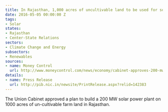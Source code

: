 ```yaml
---
title: In Rajasthan, 1,000 acres of uncultivable land to be used for solar power plant
date: 2016-05-05 00:00:00 Z
tags:
- Solar
states:
- Rajasthan
- Center-State Relations
sectors:
- Climate Change and Energy
subsectors:
- Renewables
sources:
- name: Money Control
  url: http://www.moneycontrol.com/news/economy/cabinet-approves-200-mw-solar-project-at-jetsarrajasthan_6433721.html
details:
- name: Press Release
  url: http://pib.nic.in/newsite/PrintRelease.aspx?relid=142383
---
```


The Union Cabinet approved a plan to build a 200 MW solar power plant on 1000 acres of un-cultivable farm land in Rajasthan.
